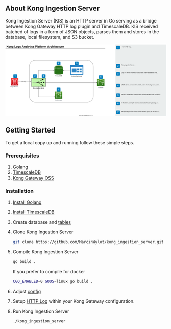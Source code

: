 <!-- ABOUT THE PROJECT -->
## About Kong Ingestion Server

Kong Ingestion Server (KIS) is an HTTP server in Go serving as a bridge between Kong Gateway HTTP log plugin and TimescaleDB. KIS received batched of logs in a form of JSON objects, parses them and stores in the database, local filesystem, and S3 bucket. 

![Architecture](architecture.svg)


## Getting Started

To get a local copy up and running follow these simple steps.

### Prerequisites

1. [Golang](https://golang.org/)
2. [TimescaleDB](https://timescale.com/)
3. [Kong Gateway OSS](https://konghq.com/)


### Installation

1. [Install Golang](https://golang.org/doc/install)
2. [Install TimescaleDB](https://docs.timescale.com/latest/main)
3. Create database and [tables](./tables.sql) 
4. Clone Kong Ingestion Server
   ```sh
   git clone https://github.com/MarcinWylot/kong_ingestion_server.git
   ```
5. Compile Kong Ingestion Server
   ```sh
   go build .
   ```
   If you prefer to compile for docker
    ```sh
   CGO_ENABLED=0 GOOS=linux go build .
   ```

6. Adjust [config](./config.cfg)
7. Setup [HTTP Log](https://docs.konghq.com/hub/kong-inc/http-log/) within your Kong Gateway configuration.
7. Run Kong Ingestion Server
   ```sh
   ./kong_ingestion_server
   ```

